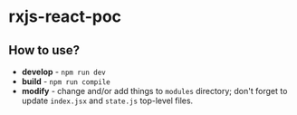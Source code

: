 rxjs-react-poc
==============

## How to use?

 * **develop** - `npm run dev`
 * **build** - `npm run compile`
 * **modify** - change and/or add things to `modules` directory; don't forget to update `index.jsx`
   and `state.js` top-level files.
